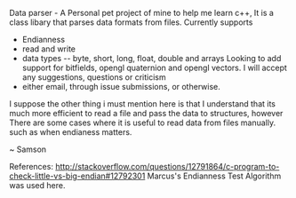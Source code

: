 Data parser - A Personal pet project of mine to help me learn c++,
It is a class libary that parses data formats from files.
Currently supports
- Endianness
- read and write
- data types -- byte, short, long, float, double and arrays
Looking to add support for bitfields, opengl quaternion and opengl vectors.
I will accept any suggestions, questions or criticism 
- either email, through issue submissions, or otherwise. 

I suppose the other thing i must mention here is that I understand that
its much more efficient to read a file and pass the data to structures, however
There are some cases where it is useful to read data from files manually.
such as when endianess matters.

~ Samson

References:
http://stackoverflow.com/questions/12791864/c-program-to-check-little-vs-big-endian#12792301
Marcus's Endianness Test Algorithm was used here.
